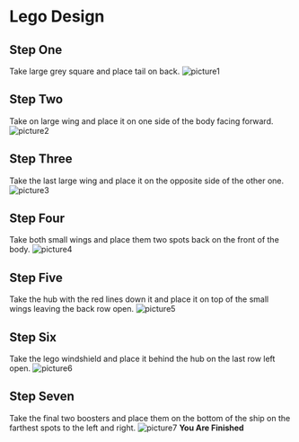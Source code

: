 # Lego Design
## **Step One**
Take large grey square and place tail on back.
![picture1](https://github.com/RaymondRau/e235/blob/master/lego%20project.png)
## **Step Two**
Take on large wing and place it on one side of the body facing forward.
![picture2](https://github.com/RaymondRau/e235/blob/master/lego%20project%202.png)
## **Step Three**
Take the last large wing and place it on the opposite side of the other one.
![picture3](https://github.com/RaymondRau/e235/blob/master/lego%20project%203.png)
## **Step Four**
Take both small wings and place them two spots back on the front of the body.
![picture4](https://github.com/RaymondRau/e235/blob/master/lego%20project%204.png)
## **Step Five**
Take the hub with the red lines down it and place it on top of the small wings leaving the back row open.
![picture5](https://github.com/RaymondRau/e235/blob/master/lego%20project%205.png)
## **Step Six**
Take the lego windshield and place it behind the hub on the last row left open.
![picture6](https://github.com/RaymondRau/e235/blob/master/lego%20project%206.png)
## **Step Seven**
Take the final two boosters and place them on the bottom of the ship on the farthest spots to the left and right.
![picture7](https://github.com/RaymondRau/e235/blob/master/lego%20project%207.png)
**You Are Finished** 
